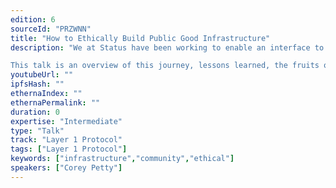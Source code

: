 ```yaml
---
edition: 6
sourceId: "PRZWNN"
title: "How to Ethically Build Public Good Infrastructure"
description: "We at Status have been working to enable an interface to Web3 since our inception. We bought into the principles of this ecosystem, and have spent extraordinary effort to not compromise on those ethics while we continue to create applications that are easily accessible while also maintaining our user's rights. 

This talk is an overview of this journey, lessons learned, the fruits of this labor, why we're doubling down on this process, and why you should to."
youtubeUrl: ""
ipfsHash: ""
ethernaIndex: ""
ethernaPermalink: ""
duration: 0
expertise: "Intermediate"
type: "Talk"
track: "Layer 1 Protocol"
tags: ["Layer 1 Protocol"]
keywords: ["infrastructure","community","ethical"]
speakers: ["Corey Petty"]
---
```

